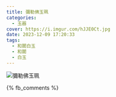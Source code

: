 ```yaml
---
title: 彌勒佛玉珮
categories:
  - 玉器
cover: https://i.imgur.com/hJJE0Ct.jpg
date: 2023-12-09 17:20:33
tags:
  - 和闐白玉
  - 和闐
  - 白玉
---
```


![彌勒佛玉珮](https://i.imgur.com/hJJE0Ct.jpg)

{% fb_comments %}
